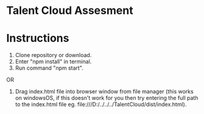 # Talent Cloud Assesment

# Instructions

1. Clone repository or download.
2. Enter "npm install" in terminal.
3. Run command "npm start".

OR

1. Drag index.html file into browser window from file manager 
  (this works on windowsOS, if this doesn't work for you then try entering the full path to
  the index.html file eg. file:///D:/../../../TalentCloud/dist/index.html).
